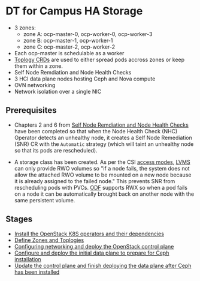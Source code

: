 # DT for Campus HA Storage

- 3 zones:
  - zone A: ocp-master-0, ocp-worker-0, ocp-worker-3
  - zone B: ocp-master-1, ocp-worker-1
  - zone C: ocp-master-2, ocp-worker-2
- Each ocp-master is schedulable as a worker
- [Toplogy CRDs](https://github.com/openstack-k8s-operators/infra-operator/pull/325) are
  used to either spread pods accross zones or keep them within a zone.
- Self Node Remdiation and Node Health Checks
- 3 HCI data plane nodes hosting Ceph and Nova compute
- OVN networking
- Network isolation over a single NIC

## Prerequisites

- Chapters 2 and 6 from
[Self Node Remdiation and Node Health Checks](https://docs.redhat.com/en/documentation/workload_availability_for_red_hat_openshift/24.4/html-single/remediation_fencing_and_maintenance)
have been completed so that when the Node Health Check (NHC) Operator
detects an unhealthy node, it creates a Self Node Remediation (SNR) CR
with the `Automatic` strategy (which will taint an unhealthy node so
that its pods are rescheduled).

- A storage class has been created. As per the CSI [access modes](https://docs.openshift.com/container-platform/4.17/storage/understanding-persistent-storage.html#pv-access-modes_understanding-persistent-storage),
[LVMS](https://docs.redhat.com/en/documentation/openshift_container_platform/4.16/html/storage/configuring-persistent-storage#persistent-storage-using-lvms)
can only provide RWO volumes so "if a node fails, the system does not
allow the attached RWO volume to be mounted on a new node because it
is already assigned to the failed node." This prevents SNR from
rescheduling pods with PVCs.
[ODF](https://docs.openshift.com/container-platform/4.17/storage/persistent_storage/persistent-storage-ocs.html)
supports RWX so when a pod fails on a node it can be automatically
brought back on another node with the same persistent volume.

## Stages

- [Install the OpenStack K8S operators and their dependencies](../../common/)
- [Define Zones and Toplogies](topology/)
- [Configuring networking and deploy the OpenStack control plane](control-plane.md)
- [Configure and deploy the initial data plane to prepare for Ceph installation](dataplane-pre-ceph.md)
- [Update the control plane and finish deploying the data plane after Ceph has been installed](dataplane-post-ceph.md)
